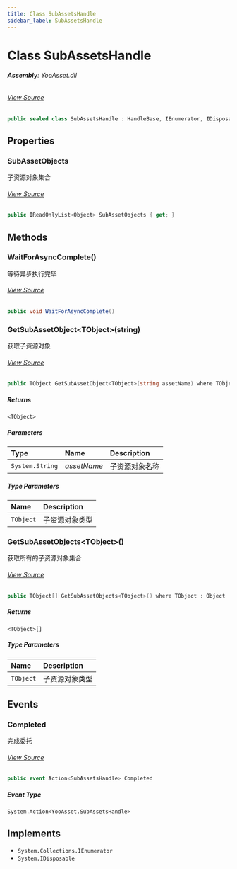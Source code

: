 ```yaml
---
title: Class SubAssetsHandle
sidebar_label: SubAssetsHandle
---
```

# Class SubAssetsHandle


###### **Assembly**: YooAsset.dll
###### [View Source](https://github.com/tuyoogame/YooAsset-Samples.git/blob/main/Assets/YooAsset/Runtime/ResourceManager/Handle/SubAssetsHandle.cs#L5)
```csharp title="Declaration"
public sealed class SubAssetsHandle : HandleBase, IEnumerator, IDisposable
```
## Properties
### SubAssetObjects
子资源对象集合
###### [View Source](https://github.com/tuyoogame/YooAsset-Samples.git/blob/main/Assets/YooAsset/Runtime/ResourceManager/Handle/SubAssetsHandle.cs#L53)
```csharp title="Declaration"
public IReadOnlyList<Object> SubAssetObjects { get; }
```
## Methods
### WaitForAsyncComplete()
等待异步执行完毕
###### [View Source](https://github.com/tuyoogame/YooAsset-Samples.git/blob/main/Assets/YooAsset/Runtime/ResourceManager/Handle/SubAssetsHandle.cs#L42)
```csharp title="Declaration"
public void WaitForAsyncComplete()
```
### GetSubAssetObject&lt;TObject&gt;(string)
获取子资源对象
###### [View Source](https://github.com/tuyoogame/YooAsset-Samples.git/blob/main/Assets/YooAsset/Runtime/ResourceManager/Handle/SubAssetsHandle.cs#L68)
```csharp title="Declaration"
public TObject GetSubAssetObject<TObject>(string assetName) where TObject : Object
```

##### Returns

`<TObject>`

##### Parameters

| Type | Name | Description |
|:--- |:--- |:--- |
| `System.String` | *assetName* | 子资源对象名称 |

##### Type Parameters
| Name | Description |
|:--- |:--- |
| `TObject` | 子资源对象类型 |
### GetSubAssetObjects&lt;TObject&gt;()
获取所有的子资源对象集合
###### [View Source](https://github.com/tuyoogame/YooAsset-Samples.git/blob/main/Assets/YooAsset/Runtime/ResourceManager/Handle/SubAssetsHandle.cs#L87)
```csharp title="Declaration"
public TObject[] GetSubAssetObjects<TObject>() where TObject : Object
```

##### Returns

`<TObject>[]`
##### Type Parameters
| Name | Description |
|:--- |:--- |
| `TObject` | 子资源对象类型 |
## Events
### Completed
完成委托
###### [View Source](https://github.com/tuyoogame/YooAsset-Samples.git/blob/main/Assets/YooAsset/Runtime/ResourceManager/Handle/SubAssetsHandle.cs#L20)
```csharp title="Declaration"
public event Action<SubAssetsHandle> Completed
```
##### Event Type
`System.Action<YooAsset.SubAssetsHandle>`

## Implements

* `System.Collections.IEnumerator`
* `System.IDisposable`
